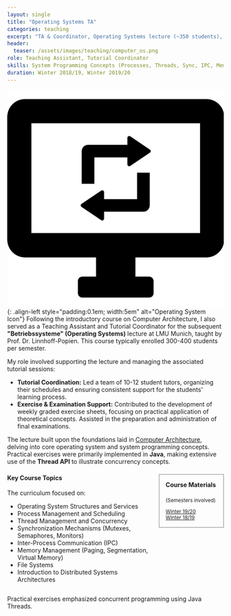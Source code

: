 ```yaml
---
layout: single
title: "Operating Systems TA"
categories: teaching
excerpt: "TA & Coordinator, Operating Systems lecture (~350 students), system programming."
header:
  teaser: /assets/images/teaching/computer_os.png
role: Teaching Assistant, Tutorial Coordinator
skills: System Programming Concepts (Processes, Threads, Sync, IPC, Memory Mgmt), Java Programming (Threads), Exercise Design, Examination Support, Tutorial Coordination, Large-Scale Course Organization
duration: Winter 2018/19, Winter 2019/20
---
```


![Operating System Icon](/assets/images/teaching/computer_os.png){: .align-left style="padding:0.1em; width:5em" alt="Operating System Icon"}
Following the introductory course on Computer Architecture, I also served as a Teaching Assistant and Tutorial Coordinator for the subsequent **"Betriebssysteme" (Operating Systems)** lecture at LMU Munich, taught by Prof. Dr. Linnhoff-Popien. This course typically enrolled 300-400 students per semester.

My role involved supporting the lecture and managing the associated tutorial sessions:

*   **Tutorial Coordination:** Led a team of 10-12 student tutors, organizing their schedules and ensuring consistent support for the students' learning process.
*   **Exercise & Examination Support:** Contributed to the development of weekly graded exercise sheets, focusing on practical application of theoretical concepts. Assisted in the preparation and administration of final examinations.

The lecture built upon the foundations laid in [Computer Architecture](/teaching/computer_achitecture/), delving into core operating system and system programming concepts. Practical exercises were primarily implemented in **Java**, making extensive use of the **Thread API** to illustrate concurrency concepts.

<div class="container" style="margin-top: 1.5em;">
  <div class="sidebar" style="float: right; width: 30%; border: 0.5px grey solid; padding: 15px; margin-left: 15px; box-sizing: border-box;">
  <h4 style="margin-top: 0;">Course Materials</h4>
  <small>(Semesters involved)</small>
  <ul style="list-style: none; padding-left: 0; margin-bottom: 0; font-size: smaller;">
    <li><a href="https://www.mobile.ifi.lmu.de/lehrveranstaltungen/bs-ws1920/" target="_blank" rel="noopener noreferrer">Winter 19/20</a></li>
    <li><a href="https://www.mobile.ifi.lmu.de/lehrveranstaltungen/bs-ws1819/" target="_blank" rel="noopener noreferrer">Winter 18/19</a></li>
  </ul>
  </div>
  <div class="main-content" style="float: left; width: calc(70% - 15px); box-sizing: border-box;">
  <h4 style="margin-top: 0;">Key Course Topics</h4>
  The curriculum focused on:
  <ul>
    <li>Operating System Structures and Services</li>
    <li>Process Management and Scheduling</li>
    <li>Thread Management and Concurrency</li>
    <li>Synchronization Mechanisms (Mutexes, Semaphores, Monitors)</li>
    <li>Inter-Process Communication (IPC)</li>
    <li>Memory Management (Paging, Segmentation, Virtual Memory)</li>
    <li>File Systems</li>
    <li>Introduction to Distributed Systems Architectures</li>
  </ul>
  </div>
  <div style="clear: both;"></div>
</div>

  Practical exercises emphasized concurrent programming using Java Threads.